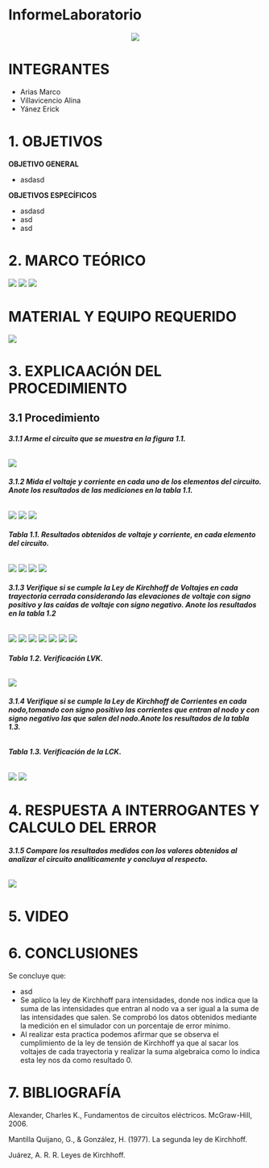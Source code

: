 # InformeLaboratorio

<div align="center">

![](https://github.com/erickyanez1/IMAGENES-DEBER-1/blob/main/espe.png) 

</div>

# **INTEGRANTES**

- Arias Marco
- Villavicencio Alina
- Yánez Erick


# **1. OBJETIVOS**

**OBJETIVO GENERAL**
  - asdasd
 
 **OBJETIVOS ESPECÍFICOS**
  - asdasd
  - asd
  - asd

# **2. MARCO TEÓRICO**

![](https://github.com/erickyanez1/IMG-KIRCHOFF/blob/main/Marco_teorico_map_1.png)
![](https://github.com/erickyanez1/IMG-KIRCHOFF/blob/main/Marco_teorico_map_2.png)
![](https://github.com/erickyanez1/IMG-KIRCHOFF/blob/main/Marco_teorico_map_3.png)

# MATERIAL Y EQUIPO REQUERIDO

![](https://github.com/erickyanez1/IMG-KIRCHOFF/blob/main/mteriales.png)

# **3. EXPLICAACIÓN DEL PROCEDIMIENTO**

## **3.1 Procedimiento**

###### **3.1.1 Arme el circuito que se muestra en la figura 1.1.**

![](https://github.com/erickyanez1/IMG-KIRCHOFF/blob/main/cap1.PNG)

###### **3.1.2 Mida el voltaje y corriente en cada uno de los elementos del circuito. Anote los resultados de las mediciones en la tabla 1.1.**

![](https://github.com/erickyanez1/IMG-KIRCHOFF/blob/main/cap2.PNG)
![](https://github.com/erickyanez1/IMG-KIRCHOFF/blob/main/cap3.PNG)
![](https://github.com/erickyanez1/IMG-KIRCHOFF/blob/main/cap4.PNG)

###### **Tabla 1.1. Resultados obtenidos de voltaje y corriente, en cada elemento del circuito.**

![](https://github.com/erickyanez1/IMG-KIRCHOFF/blob/main/cap5-tabla.PNG)
![](https://github.com/erickyanez1/IMG-KIRCHOFF/blob/main/cap6.PNG)
![](https://github.com/erickyanez1/IMG-KIRCHOFF/blob/main/cap7.PNG)
![](https://github.com/erickyanez1/IMG-KIRCHOFF/blob/main/cap8.PNG)

###### **3.1.3  Verifique si se cumple la Ley de Kirchhoff de Voltajes en cada trayectoria cerrada  considerando las elevaciones de voltaje con signo positivo y las caídas de voltaje con signo negativo. Anote los resultados en la tabla 1.2**

![](https://github.com/erickyanez1/IMG-KIRCHOFF/blob/main/img1_tabla2.png)
![](https://github.com/erickyanez1/IMG-KIRCHOFF/blob/main/img2_tabla2.png)
![](https://github.com/erickyanez1/IMG-KIRCHOFF/blob/main/img3_tabla2.png)
![](https://github.com/erickyanez1/IMG-KIRCHOFF/blob/main/img4_tabla2.png)
![](https://github.com/erickyanez1/IMG-KIRCHOFF/blob/main/img5_tabla2.png)
![](https://github.com/erickyanez1/IMG-KIRCHOFF/blob/main/img6_tabla2.png)
![](https://github.com/erickyanez1/IMG-KIRCHOFF/blob/main/img7_tabla2.png)

###### **Tabla 1.2. Verificación LVK.**

![](https://github.com/erickyanez1/IMG-KIRCHOFF/blob/main/img8_tabla2.png)

###### **3.1.4  Verifique si se cumple la Ley de Kirchhoff de Corrientes en cada nodo,tomando con signo positivo las corrientes que entran al nodo y con signo negativo las que salen del nodo.Anote los resultados de la tabla 1.3.**


###### **Tabla 1.3. Verificación de la LCK.**

![](https://github.com/erickyanez1/IMG-KIRCHOFF/blob/main/Tab3_Part4.jpg)
![](https://github.com/erickyanez1/IMG-KIRCHOFF/blob/main/Tab3_Part2.jpg)

# **4. RESPUESTA A INTERROGANTES Y CALCULO DEL ERROR**

###### **3.1.5  Compare los resultados medidos con los valores obtenidos al analizar el circuito analíticamente y concluya al respecto.**

![](https://github.com/erickyanez1/IMG-KIRCHOFF/blob/main/Tab3_Part3.jpg)

# **5. VIDEO**

# **6. CONCLUSIONES**

Se concluye que:

- asd
- Se aplico la ley de Kirchhoff para intensidades, donde nos indica que la suma de las intensidades que entran al nodo va a ser igual a la suma de las intensidades que salen. Se comprobó los datos obtenidos mediante la medición en el simulador con un porcentaje de error mínimo.
- Al realizar esta practica podemos afirmar que se observa el cumplimiento de la ley de tensión de Kirchhoff ya que al sacar los voltajes de cada trayectoria y realizar la suma algebraica como lo indica esta ley nos da como resultado 0.

# **7. BIBLIOGRAFÍA**

Alexander, Charles K., Fundamentos de circuitos eléctricos. McGraw-Hill, 2006.

Mantilla Quijano, G., & González, H. (1977). La segunda ley de Kirchhoff.

Juárez, A. R. R. Leyes de Kirchhoff.



